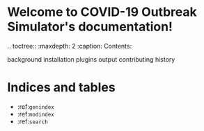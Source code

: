 Welcome to COVID-19 Outbreak Simulator's documentation!
=======================================================

.. toctree::
   :maxdepth: 2
   :caption: Contents:

   background
   installation
   plugins
   output
   contributing
   history

Indices and tables
==================
* :ref:`genindex`
* :ref:`modindex`
* :ref:`search`
